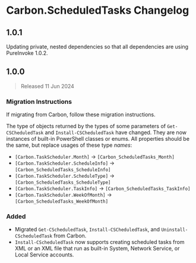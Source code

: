 
# Carbon.ScheduledTasks Changelog

## 1.0.1

Updating private, nested dependencies so that all dependencies are using PureInvoke 1.0.2.

## 1.0.0

> Released 11 Jun 2024

### Migration Instructions

If migrating from Carbon, follow these migration instructions.

The type of objects returned by the types of some parameters of `Get-CSCheduledTask` and `Install-CSCheduledTask` have
changed. They are now instances of built-in PowerShell classes or enums. All properties should be the same, but replace
usages of these type *names*:

* `[Carbon.TaskScheduler.Month]` → `[Carbon_ScheduledTasks_Month]`
* `[Carbon.TaskScheduler.ScheduleInfo]` → `[Carbon_ScheduledTasks_ScheduleInfo]`
* `[Carbon.TaskScheduler.ScheduleType]` → `[Carbon_ScheduledTasks_ScheduleType]`
* `[Carbon.TaskScheduler.TaskInfo]` → `[Carbon_ScheduledTasks_TaskInfo]`
* `[Carbon.TaskScheduler.WeekOfMonth]` → `[Carbon_ScheduledTasks_WeekOfMonth]`

### Added

* Migrated `Get-CScheduledTask`, `Install-CSCheduledTask`, and `Uninstall-CScheduledTask` from Carbon.
* `Install-CScheduledTask` now supports creating scheduled tasks from XML or an XML file that run as built-in System,
Network Service, or Local Service accounts.
